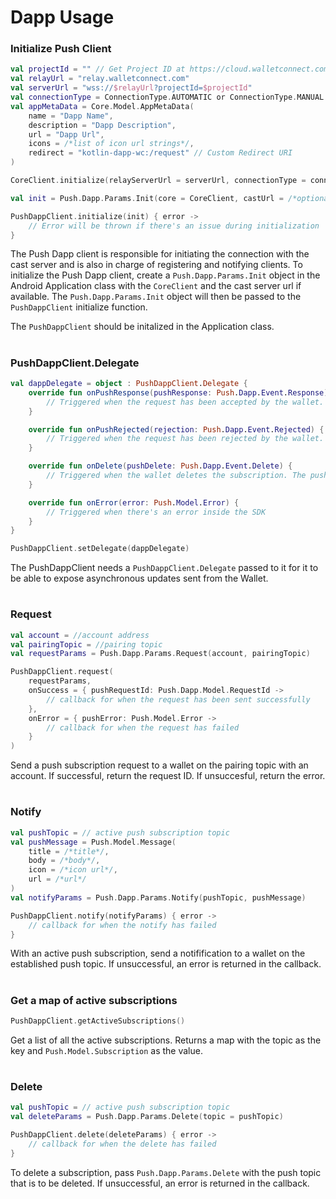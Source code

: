 # Dapp Usage


### **Initialize Push Client**

```kotlin
val projectId = "" // Get Project ID at https://cloud.walletconnect.com/
val relayUrl = "relay.walletconnect.com"
val serverUrl = "wss://$relayUrl?projectId=$projectId"
val connectionType = ConnectionType.AUTOMATIC or ConnectionType.MANUAL
val appMetaData = Core.Model.AppMetaData(
    name = "Dapp Name",
    description = "Dapp Description",
    url = "Dapp Url",
    icons = /*list of icon url strings*/,
    redirect = "kotlin-dapp-wc:/request" // Custom Redirect URI
)

CoreClient.initialize(relayServerUrl = serverUrl, connectionType = connectionType, application = this, metaData = appMetaData)

val init = Push.Dapp.Params.Init(core = CoreClient, castUrl = /*optional castUrl*/)

PushDappClient.initialize(init) { error ->
    // Error will be thrown if there's an issue during initialization
}
```

The Push Dapp client is responsible for initiating the connection with the cast server and is also in charge of registering and notifying clients. To initialize the Push Dapp client, create a `Push.Dapp.Params.Init` object in the Android Application class with the `CoreClient` and the cast server url if available. The `Push.Dapp.Params.Init` object will then be passed to the `PushDappClient` initialize function.

The `PushDappClient` should be initalized in the Application class.

#

### **PushDappClient.Delegate**

```kotlin
val dappDelegate = object : PushDappClient.Delegate {
    override fun onPushResponse(pushResponse: Push.Dapp.Event.Response) {
        // Triggered when the request has been accepted by the wallet. The pushResponse contains the accepted subscription
    }

    override fun onPushRejected(rejection: Push.Dapp.Event.Rejected) {
        // Triggered when the request has been rejected by the wallet. The rejection contains the reason for the rejection
    }

    override fun onDelete(pushDelete: Push.Dapp.Event.Delete) {
        // Triggered when the wallet deletes the subscription. The pushDelete contains the topic that was deleted
    }

    override fun onError(error: Push.Model.Error) {
        // Triggered when there's an error inside the SDK
    }
}

PushDappClient.setDelegate(dappDelegate)
```

The PushDappClient needs a `PushDappClient.Delegate` passed to it for it to be able to expose asynchronous updates sent from the Wallet.

#
### **Request**

```kotlin
val account = //account address
val pairingTopic = //pairing topic
val requestParams = Push.Dapp.Params.Request(account, pairingTopic)

PushDappClient.request(
    requestParams,
    onSuccess = { pushRequestId: Push.Dapp.Model.RequestId ->
        // callback for when the request has been sent successfully
    },
    onError = { pushError: Push.Model.Error ->
        // callback for when the request has failed
    }
)
```

Send a push subscription request to a wallet on the pairing topic with an account. If successful, return the request ID. If unsuccesful, return the error.

#
### **Notify**

```kotlin
val pushTopic = // active push subscription topic
val pushMessage = Push.Model.Message(
    title = /*title*/,
    body = /*body*/,
    icon = /*icon url*/,
    url = /*url*/
)
val notifyParams = Push.Dapp.Params.Notify(pushTopic, pushMessage)

PushDappClient.notify(notifyParams) { error ->
    // callback for when the notify has failed
}
```

With an active push subscription, send a notifification to a wallet on the established push topic. If unsuccessful, an error is returned in the callback.

#
### **Get a map of active subscriptions**

```kotlin
PushDappClient.getActiveSubscriptions()
```

Get a list of all the active subscriptions. Returns a map with the topic as the key and `Push.Model.Subscription` as the value.

#
### **Delete**

```kotlin
val pushTopic = // active push subscription topic
val deleteParams = Push.Dapp.Params.Delete(topic = pushTopic)

PushDappClient.delete(deleteParams) { error ->
    // callback for when the delete has failed
}
```

To delete a subscription, pass `Push.Dapp.Params.Delete` with the push topic that is to be deleted. If unsuccessful, an error is returned in the callback.